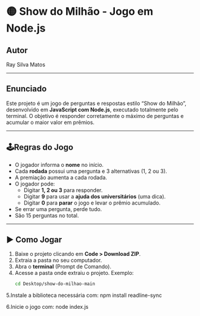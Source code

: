 # 🟡 Show do Milhão - Jogo em Node.js

##  Autor  
Ray Silva Matos

---

## Enunciado  
Este projeto é um jogo de perguntas e respostas estilo “Show do Milhão”, desenvolvido em **JavaScript com Node.js**, executado totalmente pelo terminal. O objetivo é responder corretamente o máximo de perguntas e acumular o maior valor em prêmios.

---

## 🕹Regras do Jogo

- O jogador informa o **nome** no início.
- Cada **rodada** possui uma pergunta e 3 alternativas (1, 2 ou 3).
- A premiação aumenta a cada rodada.
- O jogador pode:
  - Digitar **1, 2 ou 3** para responder.
  - Digitar **9** para usar a **ajuda dos universitários** (uma dica).
  - Digitar **0** para **parar** o jogo e levar o prêmio acumulado.
- Se errar uma pergunta, perde tudo.
- São 15 perguntas no total.

---
## ▶️ Como Jogar

1. Baixe o projeto clicando em **Code > Download ZIP**.
2. Extraia a pasta no seu computador.
3. Abra o **terminal** (Prompt de Comando).
4. Acesse a pasta onde extraiu o projeto. Exemplo:
   ```bash
   cd Desktop/show-do-milhao-main
5.Instale a biblioteca necessária com:
npm install readline-sync

6.Inicie o jogo com:
node index.js

